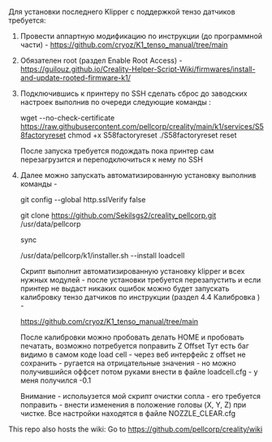 Для установки последнего Klipper с поддержкой тензо датчиков требуется:


1. Провести аппартную модификацию по инструкции (до программной части) - 
	https://github.com/cryoz/K1_tenso_manual/tree/main

2. Обязателен root (раздел Enable Root Access) - 
	https://guilouz.github.io/Creality-Helper-Script-Wiki/firmwares/install-and-update-rooted-firmware-k1/ 

3. Подключившись к принтеру по SSH сделать сброс до заводских настроек выполнив по очереди следующие команды :

	wget --no-check-certificate  https://raw.githubusercontent.com/pellcorp/creality/main/k1/services/S58factoryreset
	chmod +x S58factoryreset
	./S58factoryreset reset 

   После запуска требуется подождать пока принтер сам перезагрузится и переподключиться к нему по SSH

4. Далее можно запускать автоматизированную установку выполнив команды - 

	git config --global http.sslVerify false

	git clone https://github.com/Sekilsgs2/creality_pellcorp.git /usr/data/pellcorp

	sync

	/usr/data/pellcorp/k1/installer.sh --install loadcell

 
   Скрипт выполнит автоматизированную установку klipper и всех нужных модулей - после установки требуется перезапустить 
   и если принтер не выдаст никаких ошибок можно будет запускать калибровку тензо датчиков по инструкции (раздел 4.4 Калибровка ) -
 
	https://github.com/cryoz/K1_tenso_manual/tree/main

   После калибровки можно пробовать делать HOME и пробовать печатать, возможно потребуется поправить Z Offset
   Тут есть баг видимо в самом коде load cell - через веб интерфейс z offset не сохранить - ругается на отрицательные значения - но можно получившийся оффсет потом руками внести в 
   файле loadcell.cfg - у меня получился -0.1
   
   Внимание - испольузется мой скрипт очистки сопла - его требуется поправить  - внести изменения в положение головы (X, Y, Z) при чистке. Все настройки находятся в файле NOZZLE_CLEAR.cfg


This repo also hosts the wiki:
Go to https://github.com/pellcorp/creality/wiki

